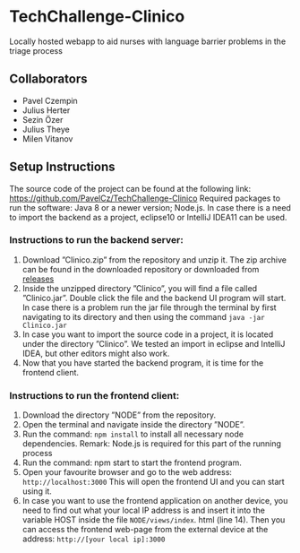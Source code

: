 # TechChallenge-Clinico

Locally hosted webapp to aid nurses with language barrier problems in the triage process

## Collaborators

- Pavel Czempin
- Julius Herter
- Sezin Özer
- Julius Theye
- Milen Vitanov

## Setup Instructions

The source code of the project can be found at the following link:
https://github.com/PavelCz/TechChallenge-Clinico
Required packages to run the software: Java 8 or a newer version; Node.js. In case there is a need
to import the backend as a project, eclipse10 or IntelliJ IDEA11 can be used.

### Instructions to run the backend server:

1. Download ”Clinico.zip” from the repository and unzip it. The zip archive can be found in the downloaded repository or downloaded from [releases](https://github.com/PavelCz/TechChallenge-Clinico/releases)
2. Inside the unzipped directory ”Clinico”, you will find a file called ”Clinico.jar”. Double
click the file and the backend UI program will start. In case there is a problem run the jar
file through
the terminal by first navigating to its directory and then using the command
```java -jar Clinico.jar```
3. In case you want to import the source code in a project, it is located under the directory
”Clinico”. We tested an import in eclipse and IntelliJ IDEA, but other editors might also
work.
4. Now that you have started the backend program, it is time for the frontend client.

### Instructions to run the frontend client:

1. Download the directory ”NODE” from the repository.
2. Open the terminal and navigate inside the directory ”NODE”.
3. Run the command:
```npm install```
to install all necessary node dependencies.
Remark: Node.js is required for this part of the running process
4. Run the command:
npm start
to start the frontend program.
5. Open your favourite browser and go to the web address:
`http://localhost:3000`
This will open the frontend UI and you can start using it.
6. In case you want to use the frontend application on another device, you need to find out
what your local IP address is and insert it into the variable HOST inside the file `NODE/views/index`.
html (line 14). Then you can access the frontend web-page from the external device at
the address:
`http://[your local ip]:3000`

